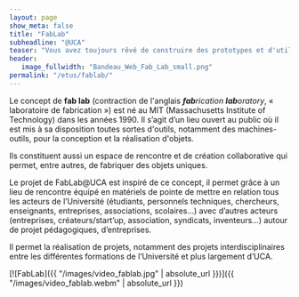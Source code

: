 ```yaml
---
layout: page
show_meta: false
title: "FabLab"
subheadline: "@UCA"
teaser: "Vous avez toujours rêvé de construire des prototypes et d'utiliser une imprimante 3D, grâce qu FabLab c'est désormais possible."
header:
   image_fullwidth: "Bandeau_Web_Fab_Lab_small.png"
permalink: "/etus/fablab/"
---
```


Le concept de **fab lab** (contraction de l'anglais _**fab**rication **lab**oratory_, « laboratoire de fabrication ») est né au MIT (Massachusetts Institute of Technology) dans les années 1990. Il s’agit d’un lieu ouvert au public où il est mis à sa disposition toutes sortes d'outils, notamment des machines-outils, pour la conception et la réalisation d'objets.

Ils constituent aussi un espace de rencontre et de création collaborative qui permet, entre autres, de fabriquer des objets uniques.


Le projet de FabLab@UCA est inspiré de ce concept, il permet grâce à un lieu de rencontre équipé en matériels de pointe de mettre en relation tous les acteurs de l’Université (étudiants, personnels techniques, chercheurs, enseignants, entreprises, associations, scolaires…) avec  d’autres acteurs (entreprises, créateurs/start’up, association, syndicats, inventeurs…) autour de projet pédagogiques, d’entreprises.

Il permet la réalisation de projets, notamment des projets interdisciplinaires entre les différentes formations de l’Université et plus largement d’UCA.

[![FabLab]({{ "/images/video_fablab.jpg" | absolute_url }})]({{ "/images/video_fablab.webm" | absolute_url }})


